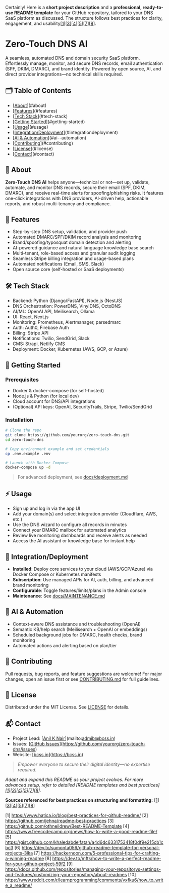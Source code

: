 Certainly! Here is a **short project description** and a **professional, ready-to-use README template** for your GitHub repository, tailored to your DNS SaaS platform as discussed. The structure follows best practices for clarity, engagement, and usability[[1](https://www.hatica.io/blog/best-practices-for-github-readme/)][[3](https://github.com/othneildrew/Best-README-Template)][[4](https://www.freecodecamp.org/news/how-to-write-a-good-readme-file/)][[5](https://gist.github.com/khaledabdelfatah/a4d6dc6331753418f0df9e215cb1cbc3)][[7](https://hackernoon.com/5-professional-tips-for-crafting-a-winning-readme)][[8](https://dev.to/mfts/how-to-write-a-perfect-readme-for-your-github-project-59f2)].

# Zero-Touch DNS AI

A seamless, automated DNS and domain security SaaS platform. Effortlessly manage, monitor, and secure DNS records, email authentication (SPF, DKIM, DMARC), and brand identity. Powered by open source, AI, and direct provider integrations—no technical skills required.

## 🗂️ Table of Contents

- [[About](https://github.com/users/bcss/projects/1/settings#about)](#about)
- [[Features](https://github.com/users/bcss/projects/1/settings#features)](#features)
- [[Tech Stack](https://github.com/users/bcss/projects/1/settings#tech-stack)](#tech-stack)
- [[Getting Started](https://github.com/users/bcss/projects/1/settings#getting-started)](#getting-started)
- [[Usage](https://github.com/users/bcss/projects/1/settings#usage)](#usage)
- [[Integration/Deployment](https://github.com/users/bcss/projects/1/settings#integrationdeployment)](#integrationdeployment)
- [[AI & Automation](https://github.com/users/bcss/projects/1/settings#ai--automation)](#ai--automation)
- [[Contributing](https://github.com/users/bcss/projects/1/settings#contributing)](#contributing)
- [[License](https://github.com/users/bcss/projects/1/settings#license)](#license)
- [[Contact](https://github.com/users/bcss/projects/1/settings#contact)](#contact)

## 📖 About

**Zero-Touch DNS AI** helps anyone—technical or not—set up, validate, automate, and monitor DNS records, secure their email (SPF, DKIM, DMARC), and receive real-time alerts for spoofing/phishing risks. It features one-click integrations with DNS providers, AI-driven help, actionable reports, and robust multi-tenancy and compliance.

## 🚀 Features

- Step-by-step DNS setup, validation, and provider push
- Automated DMARC/SPF/DKIM record analysis and monitoring
- Brand/spoofing/typosquat domain detection and alerting
- AI-powered guidance and natural language knowledge base search
- Multi-tenant, role-based access and granular audit logging
- Seamless Stripe billing integration and usage-based plans
- Automated notifications (Email, SMS, Slack)
- Open source core (self-hosted or SaaS deployments)

## 🛠️ Tech Stack

- Backend: Python (Django/FastAPI), Node.js (NestJS)
- DNS Orchestration: PowerDNS, VinylDNS, OctoDNS
- AI/ML: OpenAI API, Meilisearch, Ollama
- UI: React, Next.js
- Monitoring: Prometheus, Alertmanager, parsedmarc
- Auth: Auth0, Firebase Auth
- Billing: Stripe API
- Notifications: Twilio, SendGrid, Slack
- CMS: Strapi, Netlify CMS
- Deployment: Docker, Kubernetes (AWS, GCP, or Azure)

## 🔧 Getting Started

### Prerequisites

- Docker & docker-compose (for self-hosted)
- Node.js & Python (for local dev)
- Cloud account for DNS/API integrations
- (Optional) API keys: OpenAI, SecurityTrails, Stripe, Twilio/SendGrid

### Installation

```bash
# Clone the repo
git clone https://github.com/yourorg/zero-touch-dns.git
cd zero-touch-dns

# Copy environment example and set credentials
cp .env.example .env

# Launch with Docker Compose
docker-compose up -d
```

> For advanced deployment, see [docs/deployment.md](docs/deployment.md)

## ⚡ Usage

- Sign up and log in via the app UI
- Add your domain(s) and select integration provider (Cloudflare, AWS, etc.)
- Use the DNS wizard to configure all records in minutes
- Connect your DMARC mailbox for automated analytics
- Review live monitoring dashboards and receive alerts as needed
- Access the AI assistant or knowledge base for instant help

## 🧩 Integration/Deployment

- **Installed**: Deploy core services to your cloud (AWS/GCP/Azure) via Docker Compose or Kubernetes manifests
- **Subscription**: Use managed APIs for AI, auth, billing, and advanced brand monitoring
- **Configurable**: Toggle features/limits/plans in the Admin console
- **Maintenance**: See [docs/MAINTENANCE.md](docs/MAINTENANCE.md)

## 🤖 AI & Automation

- Context-aware DNS assistance and troubleshooting (OpenAI)
- Semantic KB/help search (Meilisearch + OpenAI or embeddings)
- Scheduled background jobs for DMARC, health checks, brand monitoring
- Automated actions and alerting based on plan/tier

## 🤝 Contributing

Pull requests, bug reports, and feature suggestions are welcome! For major changes, open an issue first or see [CONTRIBUTING.md](CONTRIBUTING.md) for full guidelines.

## 📜 License

Distributed under the MIT License. See [LICENSE](LICENSE) for details.

## 📬 Contact

- Project Lead: [[Anil K Nair](mailto:admin@bcss.in)](mailto:admib@bcss.in)
- Issues: [[GitHub Issues](https://github.com/yourorg/zero-touch-dns/issues)](https://github.com/yourorg/zero-touch-dns/issues)
- Website: [[bcss.in](https://bcss.in/)](https://bcss.in)

> *Empower everyone to secure their digital identity—no expertise required.*

*Adapt and expand this README as your project evolves. For more advanced setup, refer to detailed [README templates and best practices][[1](https://www.hatica.io/blog/best-practices-for-github-readme/)][[3](https://github.com/othneildrew/Best-README-Template)][[4](https://www.freecodecamp.org/news/how-to-write-a-good-readme-file/)][[5](https://gist.github.com/khaledabdelfatah/a4d6dc6331753418f0df9e215cb1cbc3)][[7](https://hackernoon.com/5-professional-tips-for-crafting-a-winning-readme)][[8](https://dev.to/mfts/how-to-write-a-perfect-readme-for-your-github-project-59f2)].*

**Sources referenced for best practices on structuring and formatting:** [[1](https://www.hatica.io/blog/best-practices-for-github-readme/)][[3](https://github.com/othneildrew/Best-README-Template)][[4](https://www.freecodecamp.org/news/how-to-write-a-good-readme-file/)][[5](https://gist.github.com/khaledabdelfatah/a4d6dc6331753418f0df9e215cb1cbc3)][[7](https://hackernoon.com/5-professional-tips-for-crafting-a-winning-readme)][[8](https://dev.to/mfts/how-to-write-a-perfect-readme-for-your-github-project-59f2)]

[1] https://www.hatica.io/blog/best-practices-for-github-readme/
[2] https://github.com/jehna/readme-best-practices
[3] https://github.com/othneildrew/Best-README-Template
[4] https://www.freecodecamp.org/news/how-to-write-a-good-readme-file/
[5] https://gist.github.com/khaledabdelfatah/a4d6dc6331753418f0df9e215cb1cbc3
[6] https://dev.to/sumonta056/github-readme-template-for-personal-projects-3lka
[7] https://hackernoon.com/5-professional-tips-for-crafting-a-winning-readme
[8] https://dev.to/mfts/how-to-write-a-perfect-readme-for-your-github-project-59f2
[9] https://docs.github.com/repositories/managing-your-repositorys-settings-and-features/customizing-your-repository/about-readmes
[10] https://www.reddit.com/r/learnprogramming/comments/vxfku6/how_to_write_a_readme/
